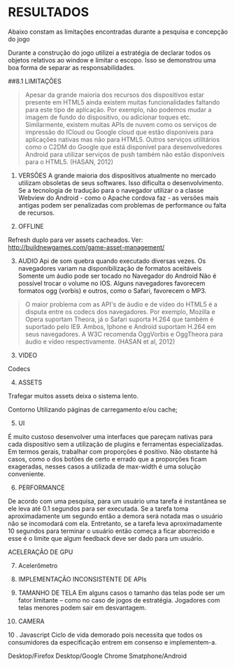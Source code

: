 # RESULTADOS

Abaixo constam as limitações encontradas durante a pesquisa e concepção do jogo

Durante a construção do jogo utilizei a estratégia de declarar todos os objetos relativos ao window e limitar o escopo. Isso se demonstrou uma boa forma de separar as responsabilidades.

##8.1  LIMITAÇÕES

> Apesar da grande maioria dos recursos dos dispositivos estar presente em HTML5 ainda existem muitas funcionalidades faltando para este tipo de aplicação. Por exemplo, não podemos mudar a imagem de fundo do dispositivo, ou adicionar toques etc. Similarmente, existem muitas APIs de nuvem como os serviços de impressão do ICloud ou Google cloud que estão disponíveis para aplicações nativas mas não para HTML5. Outros serviços utilitários como o C2DM do Google que está disponível para desenvolvedores Android para utilizar serviços de push também não estão disponíveis para o HTML5. (HASAN, 2012)

1.  VERSÕES
A grande maioria dos dispositivos atualmente no mercado utilizam obsoletas de seus softwares. Isso dificulta o desenvolvimento. Se a tecnologia de tradução para o navegador utilizar o a classe Webview do Android - como o Apache cordova faz - as versões mais antigas podem ser penalizadas com problemas de performance ou falta de recursos.

2. OFFLINE

Refresh duplo para ver assets cacheados. Ver: http://buildnewgames.com/game-asset-management/

3. AUDIO
Api de som quebra quando executado diversas vezes.
Os navegadores variam na disponibilização de formatos aceitáveis
Somente um áudio pode ser tocado no Navegador do Android
Não é possível trocar o volume no IOS.
Alguns navegadores favorecem formatos ogg (vorbis) e outros, como o Safari, favorecem o MP3.

> O maior problema com as API's de áudio e de vídeo do HTML5 é a disputa entre os codecs dos navegadores. Por exemplo, Mozilla e Opera suportam Theora, já o Safari suporta H.264 que também é suportado pelo IE9. Ambos, Iphone e Android suportam H.264 em seus navegadores. A W3C recomenda OggVorbis e OggTheora para áudio e vídeo respectivamente. (HASAN et al, 2012)

3. VIDEO

Codecs

4. ASSETS

Trafegar muitos assets deixa o sistema lento.

 Contorno
Utilizando páginas de carregamento e/ou cache;

5. UI

É muito custoso desenvolver uma interfaces que pareçam nativas para cada dispositivo sem a utilização de plugins e ferramentas especializadas.
Em termos gerais, trabalhar com proporções é positivo. Não obstante há casos, como o dos botões de certo e errado que a proporções ficam exageradas, nesses casos a utilizada de max-width é uma solução conveniente.

6. PERFORMANCE

De acordo com uma pesquisa, para um usuário uma tarefa é instantânea se ele leva até 0.1 segundos para ser executada. Se a tarefa toma aproximadamente um segundo então a demora será notada mas o usuário não se incomodará com ela. Entretanto, se a tarefa leva aproximadamente 10 segundos para terminar o usuário então começa a ficar aborrecido e esse é o limite que algum feedback deve ser dado para um usuário.

ACELERAÇÂO DE GPU

7. Acelerômetro

8. IMPLEMENTAÇÃO INCONSISTENTE DE APIs

9.  TAMANHO DE TELA
Em alguns casos o tamanho das telas pode ser um fator limitante – como no caso de jogos de estratégia. Jogadores com telas menores podem sair em desvantagem.
9.  CAMERA

10 . Javascript
Ciclo de vida demorado pois necessita que todos os consumidores da especificação entrem em consenso e implementem-a.

Desktop/Firefox
Desktop/Google Chrome
Smatphone/Android
